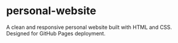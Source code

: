 # personal-website
A clean and responsive personal website built with HTML and CSS. Designed for GitHub Pages deployment.
